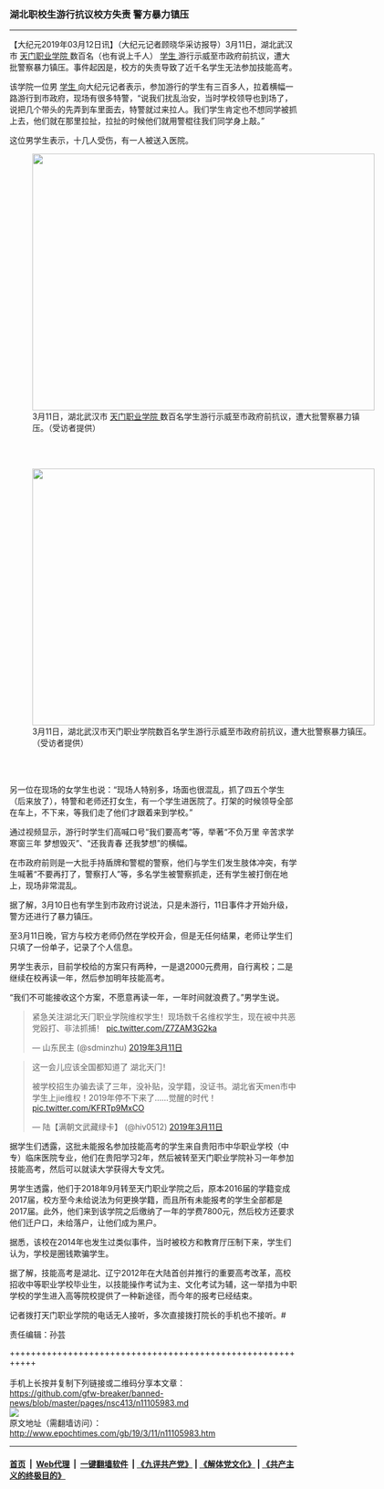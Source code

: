 ### 湖北职校生游行抗议校方失责 警方暴力镇压
------------------------

<p>
 【大纪元2019年03月12日讯】（大纪元记者顾晓华采访报导）3月11日，湖北武汉市
 <a href="http://www.epochtimes.com/gb/tag/%E5%A4%A9%E9%97%A8%E8%81%8C%E4%B8%9A%E5%AD%A6%E9%99%A2.html">
  天门职业学院
 </a>
 数百名（也有说上千人）
 <a href="http://www.epochtimes.com/gb/tag/%E5%AD%A6%E7%94%9F.html">
  学生
 </a>
 游行示威至市政府前抗议，遭大批警察暴力镇压。事件起因是，校方的失责导致了近千名学生无法参加技能高考。
</p>
<p>
 该学院一位男
 <a href="http://www.epochtimes.com/gb/tag/%E5%AD%A6%E7%94%9F.html">
  学生
 </a>
 向大纪元记者表示，参加游行的学生有三百多人，拉着横幅一路游行到市政府，现场有很多特警，“说我们扰乱治安，当时学校领导也到场了，说把几个带头的先弄到车里面去，特警就过来拉人。我们学生肯定也不想同学被抓上去，他们就在那里拉扯，拉扯的时候他们就用警棍往我们同学身上敲。”
</p>
<p>
 这位男学生表示，十几人受伤，有一人被送入医院。
</p>
<figure class="wp-caption aligncenter" id="attachment_11106002" style="width: 600px">
 <a href="http://i.epochtimes.com/assets/uploads/2019/03/IMG_4454.jpg">
  <img alt="" class="wp-image-11106002 size-large" height="450" src="http://i.epochtimes.com/assets/uploads/2019/03/IMG_4454-600x450.jpg" width="600"/>
 </a>
 <br/><figcaption class="wp-caption-text">
  3月11日，湖北武汉市
  <a href="http://www.epochtimes.com/gb/tag/%E5%A4%A9%E9%97%A8%E8%81%8C%E4%B8%9A%E5%AD%A6%E9%99%A2.html">
   天门职业学院
  </a>
  数百名学生游行示威至市政府前抗议，遭大批警察暴力镇压。（受访者提供）
 </figcaption><br/>
</figure><br/>
<figure class="wp-caption aligncenter" id="attachment_11106001" style="width: 600px">
 <a href="http://i.epochtimes.com/assets/uploads/2019/03/IMG_4453.jpg">
  <img alt="" class="wp-image-11106001 size-large" height="450" src="http://i.epochtimes.com/assets/uploads/2019/03/IMG_4453-600x450.jpg" width="600"/>
 </a>
 <br/><figcaption class="wp-caption-text">
  3月11日，湖北武汉市天门职业学院数百名学生游行示威至市政府前抗议，遭大批警察暴力镇压。（受访者提供）
 </figcaption><br/>
</figure><br/>
<p>
 另一位在现场的女学生也说：“现场人特别多，场面也很混乱，抓了四五个学生（后来放了），特警和老师还打女生，有一个学生进医院了。打架的时候领导全部在车上，不下来，等我们走了他们才跟着来到学校。”
</p>
<p>
 通过视频显示，游行时学生们高喊口号“我们要高考”等，举著“不负万里 辛苦求学 寒窗三年 梦想毁灭”、“还我青春 还我梦想”的横幅。
</p>
<p>
 在市政府前则是一大批手持盾牌和警棍的警察，他们与学生们发生肢体冲突，有学生喊著“不要再打了，警察打人”等，多名学生被警察抓走，还有学生被打倒在地上，现场非常混乱。
</p>
<p>
 据了解，3月10日也有学生到市政府讨说法，只是未游行，11日事件才开始升级，警方还进行了暴力镇压。
</p>
<p>
 至3月11日晚，官方与校方老师仍然在学校开会，但是无任何结果，老师让学生们只填了一份单子，记录了个人信息。
</p>
<p>
 男学生表示，目前学校给的方案只有两种，一是退2000元费用，自行离校；二是继续在校再读一年，然后参加明年技能高考。
</p>
<p>
 “我们不可能接收这个方案，不愿意再读一年，一年时间就浪费了。”男学生说。
</p>
<blockquote class="twitter-tweet" data-lang="zh-cn">
 <p dir="ltr" lang="zh">
  紧急关注湖北天门职业学院维权学生！现场数千名维权学生，现在被中共恶党殴打、非法抓捕！
  <a href="https://t.co/Z7ZAM3G2ka">
   pic.twitter.com/Z7ZAM3G2ka
  </a>
 </p>
 <p>
  — 山东民主 (@sdminzhu)
  <a href="https://twitter.com/sdminzhu/status/1105036235381235713?ref_src=twsrc%5Etfw">
   2019年3月11日
  </a>
 </p>
</blockquote>
<p>
</p>
<blockquote class="twitter-tweet" data-lang="zh-cn">
 <p dir="ltr" lang="zh">
  这一会儿应该全国都知道了 湖北天门！
 </p>
 <p>
  被学校招生办骗去读了三年，没补贴，没学籍，没证书。湖北省天men市中学生上jie维权！2019年停不下来了……觉醒的时代！
  <a href="https://t.co/KFRTp9MxCO">
   pic.twitter.com/KFRTp9MxCO
  </a>
 </p>
 <p>
  — 陆【满朝文武藏绿卡】 (@hiv0512)
  <a href="https://twitter.com/hiv0512/status/1105055511056068609?ref_src=twsrc%5Etfw">
   2019年3月11日
  </a>
 </p>
</blockquote>
<p>
</p>
<p>
 据学生们透露，这批未能报名参加技能高考的学生来自贵阳市中华职业学校（中专）临床医院专业，他们在贵阳学习2年，然后被转至天门职业学院补习一年参加技能高考，然后可以就读大学获得大专文凭。
</p>
<p>
 男学生透露，他们于2018年9月转至天门职业学院之后，原本2016届的学籍变成2017届，校方至今未给说法为何更换学籍，而且所有未能报考的学生全部都是2017届。此外，他们来到该学院之后缴纳了一年的学费7800元，然后校方还要求他们迁户口，未给落户，让他们成为黑户。
</p>
<p>
 据悉，该校在2014年也发生过类似事件，当时被校方和教育厅压制下来，学生们认为，学校是圈钱欺骗学生。
</p>
<p>
 据了解，技能高考是湖北、辽宁2012年在大陆首创并推行的重要高考改革，高校招收中等职业学校毕业生，以技能操作考试为主、文化考试为辅，这一举措为中职学校的学生进入高等院校提供了一种新途径，而今年的报考已经结束。
</p>
<p>
 记者拨打天门职业学院的电话无人接听，多次直接拨打院长的手机也不接听。#
</p>
<link href="//www.youmaker.com/css/api2.css" media="all" rel="stylesheet" target="_blank" type="text/css"/>
<div class="video_fit_container">
</div>
<p>
 责任编辑：孙芸
</p>

+++++++++++++++++++++++++++++++++++++++++++++++++++++++++++<br/><br/>
手机上长按并复制下列链接或二维码分享本文章：<br/>
https://github.com/gfw-breaker/banned-news/blob/master/pages/nsc413/n11105983.md <br/>
<a href='https://github.com/gfw-breaker/banned-news/blob/master/pages/nsc413/n11105983.md'><img src='https://github.com/gfw-breaker/banned-news/blob/master/pages/nsc413/n11105983.md.png'/></a> <br/>
原文地址（需翻墙访问）：http://www.epochtimes.com/gb/19/3/11/n11105983.htm


------------------------
#### [首页](https://github.com/gfw-breaker/banned-news/blob/master/README.md) &nbsp;|&nbsp; [Web代理](https://github.com/labour-camp/helloworld) &nbsp;|&nbsp; [一键翻墙软件](https://github.com/gfw-breaker/nogfw/blob/master/README.md) &nbsp;| [《九评共产党》](https://github.com/gfw-breaker/9ping.md/blob/master/README.md#九评之一评共产党是什么) | [《解体党文化》](https://github.com/gfw-breaker/jtdwh.md/blob/master/README.md) | [《共产主义的终极目的》](https://github.com/gfw-breaker/gczydzjmd.md/blob/master/README.md)


